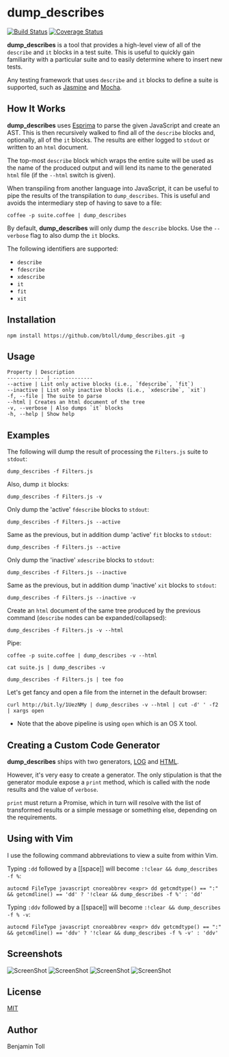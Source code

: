 # dump_describes

[![Build Status](https://travis-ci.org/btoll/dump_describes.svg?branch=master)](https://travis-ci.org/btoll/dump_describes)
[![Coverage Status](https://coveralls.io/repos/github/btoll/dump_describes/badge.svg?branch=master)](https://coveralls.io/github/btoll/dump_describes?branch=master)

**dump_describes** is a tool that provides a high-level view of all of the `describe` and `it` blocks in a test suite.  This is useful to quickly gain familiarity with a particular suite and to easily determine where to insert new tests.

Any testing framework that uses `describe` and `it` blocks to define a suite is supported, such as [Jasmine] and [Mocha].

## How It Works

**dump_describes** uses [Esprima] to parse the given JavaScript and create an AST. This is then recursively walked to find all of the `describe` blocks and, optionally, all of the `it` blocks. The results are either logged to `stdout` or written to an `html` document.

The top-most `describe` block which wraps the entire suite will be used as the name of the produced output and will lend its name to the generated `html` file (if the `--html` switch is given).

When transpiling from another language into JavaScript, it can be useful to pipe the results of the transpilation to `dump_describes`. This is useful and avoids the intermediary step of having to save to a file:

    coffee -p suite.coffee | dump_describes

By default, **dump_describes** will only dump the `describe` blocks. Use the `--verbose` flag to also dump the `it` blocks.

The following identifiers are supported:

+ `describe`
+ `fdescribe`
+ `xdescribe`
+ `it`
+ `fit`
+ `xit`

## Installation

`npm install https://github.com/btoll/dump_describes.git -g`

## Usage

    Property | Description
    ------------ | -------------
    --active | List only active blocks (i.e., `fdescribe`, `fit`)
    --inactive | List only inactive blocks (i.e., `xdescribe`, `xit`)
    -f, --file | The suite to parse
    --html | Creates an html document of the tree
    -v, --verbose | Also dumps `it` blocks
    -h, --help | Show help

## Examples

The following will dump the result of processing the `Filters.js` suite to `stdout`:

    dump_describes -f Filters.js

Also, dump `it` blocks:

    dump_describes -f Filters.js -v

Only dump the 'active' `fdescribe` blocks to `stdout`:

    dump_describes -f Filters.js --active

Same as the previous, but in addition dump 'active' `fit` blocks to `stdout`:

    dump_describes -f Filters.js --active

Only dump the 'inactive' `xdescribe` blocks to `stdout`:

    dump_describes -f Filters.js --inactive

Same as the previous, but in addition dump 'inactive' `xit` blocks to `stdout`:

    dump_describes -f Filters.js --inactive -v

Create an `html` document of the same tree produced by the previous command (`describe` nodes can be expanded/collapsed):

    dump_describes -f Filters.js -v --html

Pipe:

    coffee -p suite.coffee | dump_describes -v --html

    cat suite.js | dump_describes -v

    dump_describes -f Filters.js | tee foo

Let's get fancy and open a file from the internet in the default browser:

    curl http://bit.ly/1UezNMy | dump_describes -v --html | cut -d' ' -f2 | xargs open

* Note that the above pipeline is using `open` which is an OS X tool.

## Creating a Custom Code Generator

**dump_describes** ships with two generators, [LOG] and [HTML].

However, it's very easy to create a generator. The only stipulation is that the generator module expose a `print` method, which is called with the node results and the value of `verbose`.

`print` must return a Promise, which in turn will resolve with the list of transformed results or a simple message or something else, depending on the requirements.

## Using with Vim

I use the following command abbreviations to view a suite from within Vim.

Typing `:dd` followed by a [[space]] will become `:!clear && dump_describes -f %`:

    autocmd FileType javascript cnoreabbrev <expr> dd getcmdtype() == ":" && getcmdline() == 'dd' ? '!clear && dump_describes -f %' : 'dd'

Typing `:ddv` followed by a [[space]] will become `:!clear && dump_describes -f % -v`:

    autocmd FileType javascript cnoreabbrev <expr> ddv getcmdtype() == ":" && getcmdline() == 'ddv' ? '!clear && dump_describes -f % -v' : 'ddv'

## Screenshots

![ScreenShot](https://raw.github.com/btoll/i/master/dump_describes/log.png)
![ScreenShot](https://raw.github.com/btoll/i/master/dump_describes/log_verbose.png)
![ScreenShot](https://raw.github.com/btoll/i/master/dump_describes/html.png)
![ScreenShot](https://raw.github.com/btoll/i/master/dump_describes/html_verbose.png)

## License

[MIT](LICENSE)

## Author

Benjamin Toll

[Esprima]: http://esprima.org/
[Jasmine]: http://jasmine.github.io/
[Mocha]: http://mochajs.org/
[HTML]: /src/lib/generator/html.js
[LOG]: /src/lib/generator/log.js

